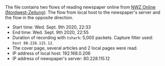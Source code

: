 The file contains two flows of reading newspaper online from [NWZ Online (Nordwest-Zeitung)](https://www.nwzonline.de/): The flow from local host to the newspaper's server and the flow in the opposite direction.

* Start time: Wed. Sept. 9th 2020, 22:33
* End time: Wed. Sept. 9th 2020, 22:55
* Duration of recording with `tshark`: 5,000 packets. Capture filter used: `host 80.228.115.12`.
* The cover page, several articles and 2 local pages were read.
* IP address of local host: 192.168.0.206
* IP address of newspaper's server: 80.228.115.12

